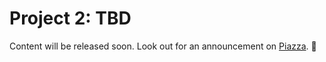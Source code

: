 # Project 2: TBD

Content will be released soon. Look out for an announcement on [Piazza](https://piazza.com/class/j6r4ozi6uu75px). 📣